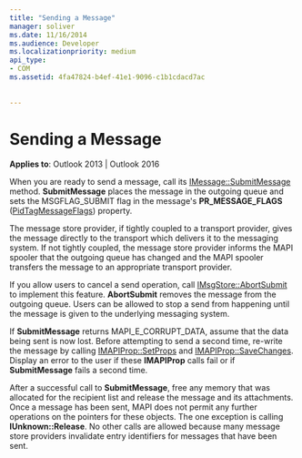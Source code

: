 ```yaml
---
title: "Sending a Message"
manager: soliver
ms.date: 11/16/2014
ms.audience: Developer
ms.localizationpriority: medium
api_type:
- COM
ms.assetid: 4fa47824-b4ef-41e1-9096-c1b1cdacd7ac
 
 
---
```


# Sending a Message

  
  
**Applies to**: Outlook 2013 | Outlook 2016 
  
When you are ready to send a message, call its [IMessage::SubmitMessage](imessage-submitmessage.md) method. **SubmitMessage** places the message in the outgoing queue and sets the MSGFLAG_SUBMIT flag in the message's **PR_MESSAGE_FLAGS** ([PidTagMessageFlags](pidtagmessageflags-canonical-property.md)) property.
  
The message store provider, if tightly coupled to a transport provider, gives the message directly to the transport which delivers it to the messaging system. If not tightly coupled, the message store provider informs the MAPI spooler that the outgoing queue has changed and the MAPI spooler transfers the message to an appropriate transport provider.
  
If you allow users to cancel a send operation, call [IMsgStore::AbortSubmit](imsgstore-abortsubmit.md) to implement this feature. **AbortSubmit** removes the message from the outgoing queue. Users can be allowed to stop a send from happening until the message is given to the underlying messaging system. 
  
If **SubmitMessage** returns MAPI_E_CORRUPT_DATA, assume that the data being sent is now lost. Before attempting to send a second time, re-write the message by calling [IMAPIProp::SetProps](imapiprop-setprops.md) and [IMAPIProp::SaveChanges](imapiprop-savechanges.md). Display an error to the user if these **IMAPIProp** calls fail or if **SubmitMessage** fails a second time. 
  
After a successful call to **SubmitMessage**, free any memory that was allocated for the recipient list and release the message and its attachments. Once a message has been sent, MAPI does not permit any further operations on the pointers for these objects. The one exception is calling **IUnknown::Release**. No other calls are allowed because many message store providers invalidate entry identifiers for messages that have been sent.
  

